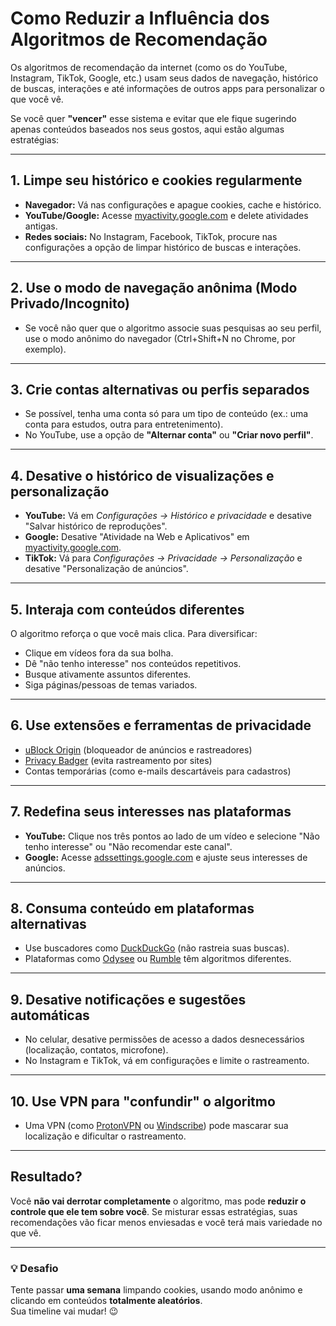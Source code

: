 # Como Reduzir a Influência dos Algoritmos de Recomendação

Os algoritmos de recomendação da internet (como os do YouTube, Instagram, TikTok, Google, etc.) usam seus dados de navegação, histórico de buscas, interações e até informações de outros apps para personalizar o que você vê.

Se você quer **"vencer"** esse sistema e evitar que ele fique sugerindo apenas conteúdos baseados nos seus gostos, aqui estão algumas estratégias:

---

## 1. Limpe seu histórico e cookies regularmente

- **Navegador:** Vá nas configurações e apague cookies, cache e histórico.
- **YouTube/Google:** Acesse [myactivity.google.com](https://myactivity.google.com) e delete atividades antigas.
- **Redes sociais:** No Instagram, Facebook, TikTok, procure nas configurações a opção de limpar histórico de buscas e interações.

---

## 2. Use o modo de navegação anônima (Modo Privado/Incognito)

- Se você não quer que o algoritmo associe suas pesquisas ao seu perfil, use o modo anônimo do navegador (Ctrl+Shift+N no Chrome, por exemplo).

---

## 3. Crie contas alternativas ou perfis separados

- Se possível, tenha uma conta só para um tipo de conteúdo (ex.: uma conta para estudos, outra para entretenimento).
- No YouTube, use a opção de **"Alternar conta"** ou **"Criar novo perfil"**.

---

## 4. Desative o histórico de visualizações e personalização

- **YouTube:** Vá em *Configurações → Histórico e privacidade* e desative "Salvar histórico de reproduções".
- **Google:** Desative "Atividade na Web e Aplicativos" em [myactivity.google.com](https://myactivity.google.com).
- **TikTok:** Vá para *Configurações → Privacidade → Personalização* e desative "Personalização de anúncios".

---

## 5. Interaja com conteúdos diferentes

O algoritmo reforça o que você mais clica. Para diversificar:

- Clique em vídeos fora da sua bolha.
- Dê "não tenho interesse" nos conteúdos repetitivos.
- Busque ativamente assuntos diferentes.
- Siga páginas/pessoas de temas variados.

---

## 6. Use extensões e ferramentas de privacidade

- [uBlock Origin](https://ublockorigin.com/) (bloqueador de anúncios e rastreadores)
- [Privacy Badger](https://privacybadger.org/) (evita rastreamento por sites)
- Contas temporárias (como e-mails descartáveis para cadastros)

---

## 7. Redefina seus interesses nas plataformas

- **YouTube:** Clique nos três pontos ao lado de um vídeo e selecione "Não tenho interesse" ou "Não recomendar este canal".
- **Google:** Acesse [adssettings.google.com](https://adssettings.google.com) e ajuste seus interesses de anúncios.

---

## 8. Consuma conteúdo em plataformas alternativas

- Use buscadores como [DuckDuckGo](https://duckduckgo.com) (não rastreia suas buscas).
- Plataformas como [Odysee](https://odysee.com) ou [Rumble](https://rumble.com) têm algoritmos diferentes.

---

## 9. Desative notificações e sugestões automáticas

- No celular, desative permissões de acesso a dados desnecessários (localização, contatos, microfone).
- No Instagram e TikTok, vá em configurações e limite o rastreamento.

---

## 10. Use VPN para "confundir" o algoritmo

- Uma VPN (como [ProtonVPN](https://protonvpn.com) ou [Windscribe](https://windscribe.com)) pode mascarar sua localização e dificultar o rastreamento.

---

## Resultado?

Você **não vai derrotar completamente** o algoritmo, mas pode **reduzir o controle que ele tem sobre você**. Se misturar essas estratégias, suas recomendações vão ficar menos enviesadas e você terá mais variedade no que vê.

---

### 💡 Desafio

Tente passar **uma semana** limpando cookies, usando modo anônimo e clicando em conteúdos **totalmente aleatórios**.  
Sua timeline vai mudar! 😉

